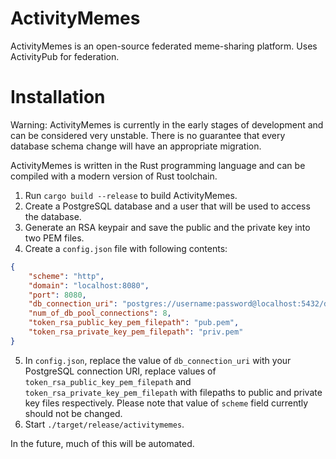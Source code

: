 # ActivityMemes
ActivityMemes is an open-source federated meme-sharing platform. Uses
ActivityPub for federation.

# Installation
Warning: ActivityMemes is currently in the early stages of development
and can be considered very unstable. There is no guarantee that every
database schema change will have an appropriate migration.

ActivityMemes is written in the Rust programming language and can be
compiled with a modern version of Rust toolchain.

1. Run `cargo build --release` to build ActivityMemes.
2. Create a PostgreSQL database and a user that will be used to access
the database.
3. Generate an RSA keypair and save the public and the private key into
two PEM files.
4. Create a `config.json` file with following contents:
```json
{
    "scheme": "http",
    "domain": "localhost:8080",
	"port": 8080,
    "db_connection_uri": "postgres://username:password@localhost:5432/db_name",
    "num_of_db_pool_connections": 8,
    "token_rsa_public_key_pem_filepath": "pub.pem",
    "token_rsa_private_key_pem_filepath": "priv.pem"
}
```
5. In `config.json`, replace the value of `db_connection_uri` with your
PostgreSQL connection URI, replace values of
`token_rsa_public_key_pem_filepath` and `token_rsa_private_key_pem_filepath`
with filepaths to public and private key files respectively. Please note
that value of `scheme` field currently should not be changed.
6. Start `./target/release/activitymemes`.

In the future, much of this will be automated.
